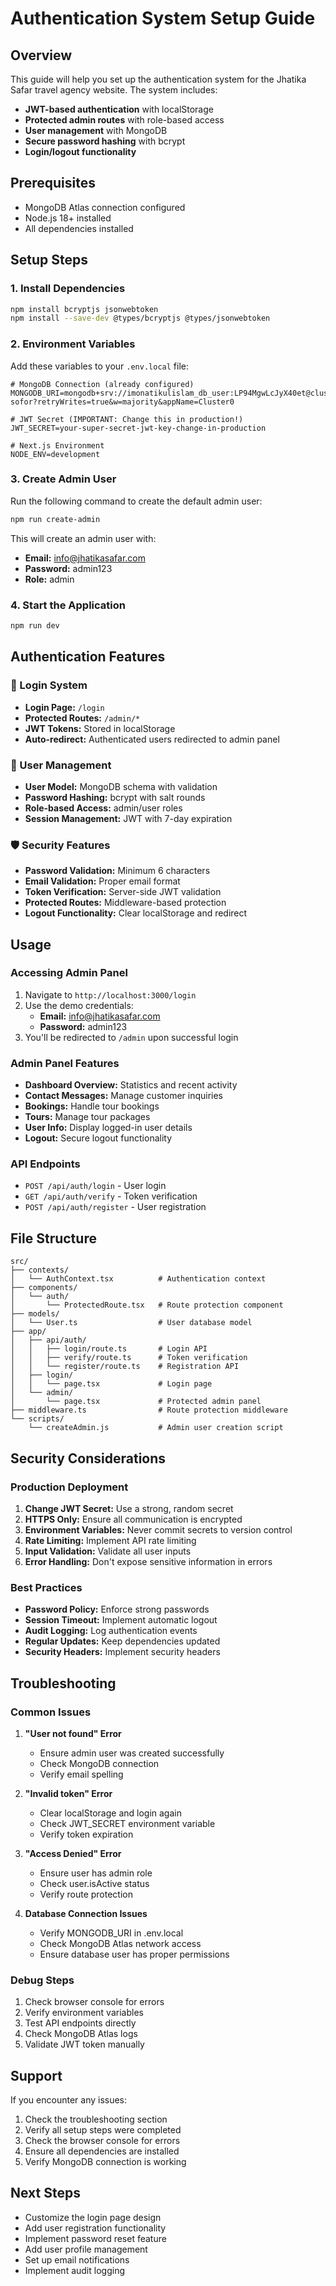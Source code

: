 # Authentication System Setup Guide

## Overview
This guide will help you set up the authentication system for the Jhatika Safar travel agency website. The system includes:

- **JWT-based authentication** with localStorage
- **Protected admin routes** with role-based access
- **User management** with MongoDB
- **Secure password hashing** with bcrypt
- **Login/logout functionality**

## Prerequisites
- MongoDB Atlas connection configured
- Node.js 18+ installed
- All dependencies installed

## Setup Steps

### 1. Install Dependencies
```bash
npm install bcryptjs jsonwebtoken
npm install --save-dev @types/bcryptjs @types/jsonwebtoken
```

### 2. Environment Variables
Add these variables to your `.env.local` file:

```env
# MongoDB Connection (already configured)
MONGODB_URI=mongodb+srv://imonatikulislam_db_user:LP94MgwLcJyX40et@cluster0.8dnnvij.mongodb.net/jhatika-sofor?retryWrites=true&w=majority&appName=Cluster0

# JWT Secret (IMPORTANT: Change this in production!)
JWT_SECRET=your-super-secret-jwt-key-change-in-production

# Next.js Environment
NODE_ENV=development
```

### 3. Create Admin User
Run the following command to create the default admin user:

```bash
npm run create-admin
```

This will create an admin user with:
- **Email:** info@jhatikasafar.com
- **Password:** admin123
- **Role:** admin

### 4. Start the Application
```bash
npm run dev
```

## Authentication Features

### 🔐 Login System
- **Login Page:** `/login`
- **Protected Routes:** `/admin/*`
- **JWT Tokens:** Stored in localStorage
- **Auto-redirect:** Authenticated users redirected to admin panel

### 👤 User Management
- **User Model:** MongoDB schema with validation
- **Password Hashing:** bcrypt with salt rounds
- **Role-based Access:** admin/user roles
- **Session Management:** JWT with 7-day expiration

### 🛡️ Security Features
- **Password Validation:** Minimum 6 characters
- **Email Validation:** Proper email format
- **Token Verification:** Server-side JWT validation
- **Protected Routes:** Middleware-based protection
- **Logout Functionality:** Clear localStorage and redirect

## Usage

### Accessing Admin Panel
1. Navigate to `http://localhost:3000/login`
2. Use the demo credentials:
   - **Email:** info@jhatikasafar.com
   - **Password:** admin123
3. You'll be redirected to `/admin` upon successful login

### Admin Panel Features
- **Dashboard Overview:** Statistics and recent activity
- **Contact Messages:** Manage customer inquiries
- **Bookings:** Handle tour bookings
- **Tours:** Manage tour packages
- **User Info:** Display logged-in user details
- **Logout:** Secure logout functionality

### API Endpoints
- `POST /api/auth/login` - User login
- `GET /api/auth/verify` - Token verification
- `POST /api/auth/register` - User registration

## File Structure
```
src/
├── contexts/
│   └── AuthContext.tsx          # Authentication context
├── components/
│   └── auth/
│       └── ProtectedRoute.tsx   # Route protection component
├── models/
│   └── User.ts                  # User database model
├── app/
│   ├── api/auth/
│   │   ├── login/route.ts       # Login API
│   │   ├── verify/route.ts      # Token verification
│   │   └── register/route.ts    # Registration API
│   ├── login/
│   │   └── page.tsx             # Login page
│   └── admin/
│       └── page.tsx             # Protected admin panel
├── middleware.ts                # Route protection middleware
└── scripts/
    └── createAdmin.js           # Admin user creation script
```

## Security Considerations

### Production Deployment
1. **Change JWT Secret:** Use a strong, random secret
2. **HTTPS Only:** Ensure all communication is encrypted
3. **Environment Variables:** Never commit secrets to version control
4. **Rate Limiting:** Implement API rate limiting
5. **Input Validation:** Validate all user inputs
6. **Error Handling:** Don't expose sensitive information in errors

### Best Practices
- **Password Policy:** Enforce strong passwords
- **Session Timeout:** Implement automatic logout
- **Audit Logging:** Log authentication events
- **Regular Updates:** Keep dependencies updated
- **Security Headers:** Implement security headers

## Troubleshooting

### Common Issues

1. **"User not found" Error**
   - Ensure admin user was created successfully
   - Check MongoDB connection
   - Verify email spelling

2. **"Invalid token" Error**
   - Clear localStorage and login again
   - Check JWT_SECRET environment variable
   - Verify token expiration

3. **"Access Denied" Error**
   - Ensure user has admin role
   - Check user.isActive status
   - Verify route protection

4. **Database Connection Issues**
   - Verify MONGODB_URI in .env.local
   - Check MongoDB Atlas network access
   - Ensure database user has proper permissions

### Debug Steps
1. Check browser console for errors
2. Verify environment variables
3. Test API endpoints directly
4. Check MongoDB Atlas logs
5. Validate JWT token manually

## Support
If you encounter any issues:
1. Check the troubleshooting section
2. Verify all setup steps were completed
3. Check the browser console for errors
4. Ensure all dependencies are installed
5. Verify MongoDB connection is working

## Next Steps
- Customize the login page design
- Add user registration functionality
- Implement password reset feature
- Add user profile management
- Set up email notifications
- Implement audit logging
